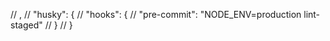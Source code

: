 // ,
  // "husky": {
  //   "hooks": {
  //     "pre-commit": "NODE_ENV=production lint-staged"
  //   }
  // }